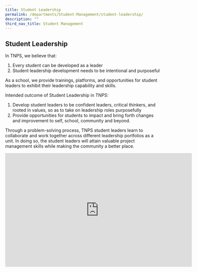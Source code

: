 ```yaml
---
title: Student Leadership
permalink: /departments/Student-Management/student-leadership/
description: ""
third_nav_title: Student Management
---
```

## **Student Leadership**

In TNPS, we believe that:

1.  Every student can be developed as a leader
2.  Student leadership development needs to be intentional and purposeful

  

As a school, we provide trainings, platforms, and opportunities for student leaders to exhibit their leadership capability and skills.

Intended outcome of Student Leadership in TNPS:

1.  Develop student leaders to be confident leaders, critical thinkers, and rooted in values, so as to take on leadership roles purposefully
2.  Provide opportunities for students to impact and bring forth changes and improvement to self, school, community and beyond.

  

Through a problem-solving process, TNPS student leaders learn to collaborate and work together across different leadership portfolios as a unit. In doing so, the student leaders will attain valuable project management skills while making the community a better place.

<center><iframe allowfullscreen="true" height="366" width="600" frameborder="0" src="https://docs.google.com/presentation/d/e/2PACX-1vQNTTvZxWsaeYsfbntsp44JScUBCG4milRJ4E5NnncVJiohJwcL45Zny43VjdAnrWRWpDDFhUGyeldJ/embed?start=false&amp;loop=false&amp;delayms=3000"></iframe></center>